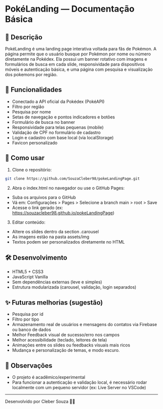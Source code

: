 # PokéLanding — Documentação Básica

## 📘 Descrição
PokéLanding é uma landing page interativa voltada para fãs de Pokémon. A página permite que o usuário busque por Pokémon por nome ou número diretamente na Pokédex. Ela possui um banner rotativo com imagens e formulários de busca em cada slide, responsividade para dispositivos móveis e autenticação básica, e uma página com pesquisa e visualização dos pokemons por região.


## 🎨 Funcionalidades
- Conectado a API oficial da Pokédex (PokéAPI)
- Filtro por região
- Pesquisa por nome
- Setas de navegação e pontos indicadores e botões
- Formulário de busca no banner 
- Responsividade para telas pequenas (mobile)
- Validação de CPF no formulário de cadastro
- Login e cadastro com base local (via localStorage)
- Favicon personalizado

## 🔧 Como usar

1. Clone o repositório:
```bash
git clone https://github.com/SouzaCleber98/pokeLandingPage.git
```

2. Abra o index.html no navegador ou use o GitHub Pages:
- Suba os arquivos para o GitHub
- Vá em: Configurações > Pages > Selecione a branch main > root > Save
- Acesse o link gerado (ex: https://souzacleber98.github.io/pokeLandingPage)

3. Editar conteúdo:
- Altere os slides dentro da section .carousel
- As imagens estão na pasta assets/img
- Textos podem ser personalizados diretamente no HTML

## 🛠️ Desenvolvimento
- HTML5 + CSS3
- JavaScript Vanilla
- Sem dependências externas (leve e simples)
- Estrutura modularizada (carousel, validação, login separados)

## ✨ Futuras melhorias (sugestão)
- Pesquisa por id
- Filtro por tipo
- Armazenamento real de usuários e mensagens do contatos via Firebase ou banco de dados
- Melhor Feedback visual de sucesso/erro nos campos
- Melhor acessibilidade (teclado, leitores de tela)
- Animações entre os slides ou feedbacks visuais mais ricos
- Mudança e personalização de temas, e modo escuro.

## 📌 Observações
- O projeto é acadêmico/experimental
- Para funcionar a autenticação e validação local, é necessário rodar localmente com um pequeno servidor (ex: Live Server no VSCode)

---

Desenvolvido por Cleber Souza 🧑‍💻
